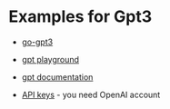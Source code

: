 # Examples for Gpt3

- [go-gpt3](https://github.com/sashabaranov/go-gpt3)
- [gpt playground](https://beta.openai.com/playground)
- [gpt documentation](https://beta.openai.com/docs/introduction)

- [API keys](https://beta.openai.com/account/api-keys) - you need OpenAI account
